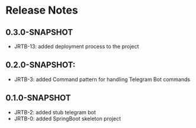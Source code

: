 # Release Notes

## 0.3.0-SNAPSHOT

* JRTB-13: added deployment process to the project

## 0.2.0-SNAPSHOT:

* JRTB-3: added Command pattern for handling Telegram Bot commands

## 0.1.0-SNAPSHOT

* JRTB-2: added stub telegram bot
* JRTB-0: added SpringBoot skeleton project
